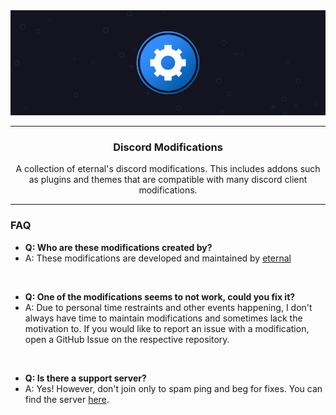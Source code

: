 <div align="center">
	<img src="https://github.com/discord-modifications/.github/blob/master/assets/banner.png?raw=true" />
</div>

---

<h3 align="center">Discord Modifications</h3>

<p align="center">A collection of eternal's discord modifications. This includes addons such as plugins and themes that are compatible with many discord client modifications.</p>

---

### FAQ
- **Q: Who are these modifications created by?**
- A: These modifications are developed and maintained by [eternal](https://github.com/eternal404/)

<br />

- **Q: One of the modifications seems to not work, could you fix it?**
- A: Due to personal time restraints and other events happening, I don't always have time to maintain modifications and sometimes lack the motivation to. If you would like to report an issue with a modification, open a GitHub Issue on the respective repository.

<br />

- **Q: Is there a support server?**
- A: Yes! However, don't join only to spam ping and beg for fixes. You can find the server [here](https://discord.gg/HQ5N7Rcajc).
